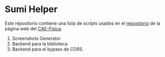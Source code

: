 # Sumi Helper

Este repositorio contiene una lista de scripts usados en el [repositorio](https://github.com/caefisica/web) de la página web del [CAE-Física](https://caefisica.com/).

1. Screenshots Generator
2. Backend para la biblioteca
3. Backend para el bypass de CORS
